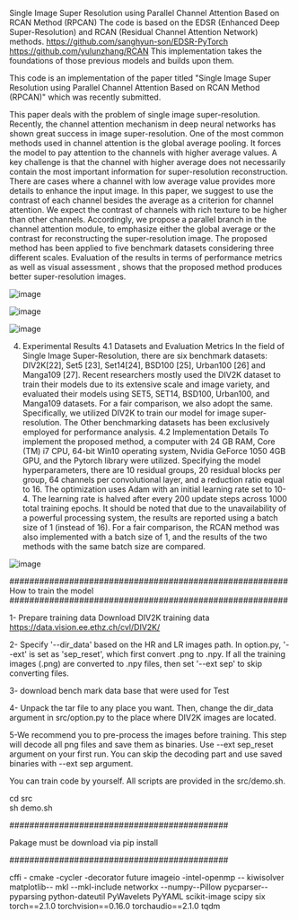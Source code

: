 Single Image Super Resolution using Parallel Channel Attention Based on RCAN Method (RPCAN)
The  code is based on the EDSR (Enhanced Deep Super-Resolution) and RCAN (Residual Channel Attention Network) methods. 
https://github.com/sanghyun-son/EDSR-PyTorch
https://github.com/yulunzhang/RCAN
This implementation takes the foundations of those previous models and builds upon them.

This code is an implementation of the paper titled "Single Image Super Resolution using Parallel Channel Attention Based on RCAN Method (RPCAN)" which was recently submitted.

This paper deals with the problem of single image super-resolution. Recently, the channel attention mechanism in deep neural networks has shown great success in image super-resolution. 
One of the most common methods used in channel attention is the global average pooling. It forces the model to pay attention to the channels with higher average values. A key challenge 
is that the channel with higher average does not necessarily contain the most important information for super-resolution reconstruction. There are cases where a channel with low average 
value provides more details to enhance the input image. In this paper, we suggest to use the contrast of each channel besides the average as a criterion for channel attention. We expect
the contrast of channels with rich texture to be higher than other channels. Accordingly, we propose a parallel branch in the channel attention module, to emphasize either the global 
average or the contrast for reconstructing the super-resolution image. 
      The proposed method has been applied to five benchmark datasets considering three different scales. Evaluation of the results in terms of performance metrics as well as visual assessment
, shows that the proposed method produces better super-resolution images.

![image](https://github.com/AminTolou/RPCAN/assets/44254357/cab29c17-4763-4e9f-a72e-6e52dae2ced3)

![image](https://github.com/AminTolou/RPCAN/assets/44254357/44f8e60f-7eb1-4d7f-9b9d-60b8c89518e0)


![image](https://github.com/AminTolou/RPCAN/assets/44254357/a2c625c7-a8af-44c8-ac18-205a4e083a2e)


4.	Experimental Results
4.1 Datasets and Evaluation Metrics
In the field of Single Image Super-Resolution, there are six benchmark datasets: DIV2K[22], Set5 [23], Set14[24], BSD100 [25], Urban100 [26] and Manga109 [27]. Recent researchers mostly used the DIV2K
 dataset to train their models due to its extensive scale and image variety, and evaluated their models using SET5, SET14, BSD100, Urban100, and Manga109 datasets. For a fair comparison, we also adopt
the same. Specifically, we utilized DIV2K to train our model for image super-resolution. The Other benchmarking datasets has been exclusively employed for performance analysis.
4.2 Implementation Details
To implement the proposed method, a computer with 24 GB RAM, Core (TM) i7 CPU, 64-bit Win10 operating system, Nvidia GeForce 1050 4GB GPU, and the Pytorch library were utilized. Specifying the model
hyperparameters, there are 10 residual groups, 20 residual blocks per group, 64 channels per convolutional layer, and a reduction ratio equal to 16. The optimization uses Adam with an initial learning
rate set to 10-4. The learning rate is halved  after every 200 update steps across 1000 total training epochs. 
        It should be noted that due to the unavailability of a powerful processing system, the results are reported using a batch size of 1 (instead of 16). For a fair comparison, the RCAN method was
  	also implemented with a batch size of 1, and the results of the two methods with the same batch size are compared.

   ![image](https://github.com/AminTolou/RPCAN/assets/44254357/4c64b44f-77ae-41ae-8a03-098f0747b4d3)

########################################################
How to train the model
########################################################

1- Prepare training data
Download DIV2K training data https://data.vision.ee.ethz.ch/cvl/DIV2K/

2- Specify '--dir_data' based on the HR and LR images path. In option.py, '--ext' is set as 'sep_reset', which first convert .png to .npy. If all the training images (.png) are converted to .npy files, then set '--ext sep' to skip converting files.

3-  download bench mark data base that were used for Test 

4- Unpack the tar file to any place you want. Then, change the dir_data argument in src/option.py to the place where DIV2K images are located.

5-We recommend you to pre-process the images before training. This step will decode all png files and save them as binaries. Use --ext sep_reset argument on your first run. You can skip the decoding part and use saved binaries with --ext sep argument.

You can train code by yourself. All scripts are provided in the src/demo.sh. 

cd src       
sh demo.sh

############################################

Pakage must be download via pip install

############################################

cffi -  cmake -cycler -decorator future
imageio -intel-openmp -- kiwisolver
matplotlib-- mkl  --mkl-include
networkx --numpy--Pillow
pycparser--pyparsing python-dateutil
PyWavelets PyYAML scikit-image scipy
six  torch==2.1.0  torchvision==0.16.0  torchaudio==2.1.0
tqdm 
